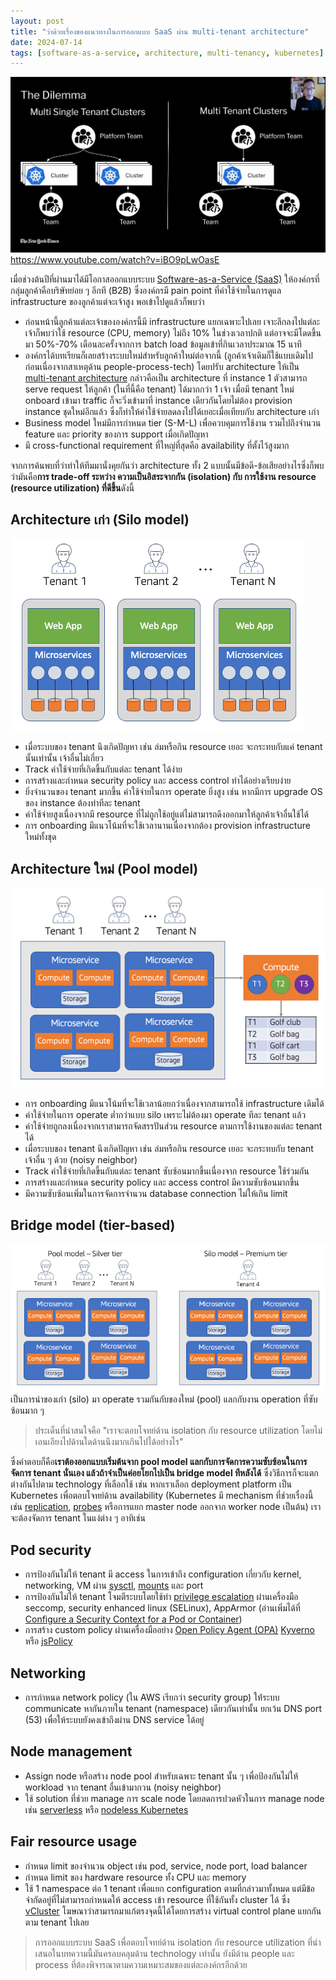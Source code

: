 ```yaml
---
layout: post
title: "ว่าด้วยเรื่องของแนวทางในการออกแบบ SaaS ผ่าน multi-tenant architecture"
date: 2024-07-14
tags: [software-as-a-service, architecture, multi-tenancy, kubernetes]
---
```


![Kubernetes multi-tenancy](/assets/2024-07-14-kubernetes-multi-tenancy.png)
<https://www.youtube.com/watch?v=iBO9pLwOasE>

เมื่อช่วงต้นปีที่ผ่านมาได้มีโอกาสออกแบบระบบ [Software-as-a-Service (SaaS)](https://en.wikipedia.org/wiki/Software_as_a_service) ให้องค์กรที่กลุ่มลูกค้าคือบริษัทย่อย ๆ อีกที (B2B) ซึ่งองค์กรมี pain point ที่ค่าใช้จ่ายในการดูแล infrastructure ของลูกค้าแต่จะเจ้าสูง พอเข้าไปดูแล้วก็พบว่า

- ก่อนหน้านี้ลูกค้าแต่ละเจ้าขององค์กรนี้มี infrastructure แยกเฉพาะไปเลย เจาะลึกลงไปแต่ละเจ้าก็พบว่าใช้ resource (CPU, memory) ไม่ถึง 10% ในช่วงเวลาปกติ แต่อาจจะมีโดดขึ้นมา 50%-70% เดือนละครั้งจากการ batch load ข้อมูลเข้าที่กินเวลาประมาณ 15 นาที
- องค์กรได้บทเรียนก็เลยสร้างระบบใหม่สำหรับลูกค้าใหม่ต่อจากนี้ (ลูกค้าเจ้าเดิมก็ใช้แบบเดิมไปก่อนเนื่องจากสาเหตุด้าน people-process-tech) โดยปรับ architecture ให้เป็น [multi-tenant architecture](https://en.wikipedia.org/wiki/Multitenancy) กล่าวคือเป็น architecture ที่ instance 1 ตัวสามารถ serve request ให้ลูกค้า (ในที่นี้คือ tenant) ได้มากกว่า 1 เจ้า เมื่อมี tenant ใหม่ onboard เข้ามา traffic ก็จะวิ่งเข้ามาที่ instance เดียวกันโดยไม่ต้อง provision instance ชุดใหม่อีกแล้ว ซึ่งก็ทำให้ค่าใช้จ่ายลดลงไปได้เยอะเมื่อเทียบกับ architecture เก่า
- Business model ใหม่มีการกำหนด tier (S-M-L) เพื่อควบคุมการใช้งาน รวมไปถึงจำนวน feature และ priority ของการ support เมื่อเกิดปัญหา
- มี cross-functional requirement ที่ใหญ่ที่สุดคือ availability ที่ตั้งไว้สูงมาก

จากการค้นพบที่ว่าทำให้ทีมมานั่งคุยกันว่า architecture ทั้ง 2 แบบนั้นมีข้อดี-ข้อเสียอย่างไรซึ่งก็พบว่ามันคือ**การ trade-off ระหว่าง ความเป็นอิสระจากกัน (isolation) กับ การใช้งาน resource (resource utilization) ที่ดีขึ้น**ดังนี้

## Architecture เก่า (Silo model)
![Silo model](/assets/2024-07-14-silo-model.png)

- เมื่อระบบของ tenant นึงเกิดปัญหา เช่น ล่มหรือกิน resource เยอะ จะกระทบกับแค่ tenant นั้นเท่านั้น เจ้าอื่นไม่เกี่ยว
- Track ค่าใช้จ่ายที่เกิดขึ้นกับแต่ละ tenant ได้ง่าย
- การสร้างและกำหนด security policy และ access control ทำได้อย่างเรียบง่าย
- ยิ่งจำนวนของ tenant มากขึ้น ค่าใช้จ่ายในการ operate ยิ่งสูง เช่น หากมีการ upgrade OS ของ instance ต้องทำทีละ tenant
- ค่าใช้จ่ายสูงเนื่องจากมี resource ที่ไม่ถูกใช้อยู่แต่ไม่สามารถดึงออกมาให้ลูกค้าเจ้าอื่นใช้ได้
- การ onboarding มีแนวโน้มที่จะใช้เวลานานเนื่องจากต้อง provision infrastructure ใหม่ทั้งชุด

## Architecture ใหม่ (Pool model)
![Pool model](/assets/2024-07-14-pool-model.png)

- การ onboarding มีแนวโน้มที่จะใช้เวลาน้อยกว่าเนื่องจากสามารถใช้ infrastructure เดิมได้
- ค่าใช้จ่ายในการ operate ต่ำกว่าแบบ silo เพราะไม่ต้องมา operate ทีละ tenant แล้ว
- ค่าใช้จ่ายถูกลงเนื่องจากเราสามารถจัดสรรปันส่วน resource ตามการใช้งานของแต่ละ tenant ได้
- เมื่อระบบของ tenant นึงเกิดปัญหา เช่น ล่มหรือกิน resource เยอะ จะกระทบกับ tenant เจ้าอื่น ๆ ด้วย (noisy neighbor)
- Track ค่าใช้จ่ายที่เกิดขึ้นกับแต่ละ tenant ซับซ้อนมากขึ้นเนื่องจาก resource ใช้ร่วมกัน
- การสร้างและกำหนด security policy และ access control มีความซับซ้อนมากขึ้น
- มีความซับซ้อนเพิ่มในการจัดการจำนวน database connection ไม่ให้เกิน limit

## Bridge model (tier-based)
![Bridge model](/assets/2024-07-14-bridge-model-tier-based.png)
เป็นการนำของเก่า (silo) มา operate รวมกันกับของใหม่ (pool) แลกกับงาน operation ที่ซับซ้อนมาก ๆ

> ประเด็นที่น่าสนใจคือ "เราจะตอบโจทย์ด้าน isolation กับ resource utilization โดยไม่เอนเอียงไปด้านใดด้านนึงมากเกินไปได้อย่างไร"

ซึ่งคำตอบก็คือ**เราต้องออกแบบเริ่มต้นจาก pool model แลกกับการจัดการความซับซ้อนในการจัดการ tenant นั่นเอง แล้วถ้าจำเป็นค่อยโยกไปเป็น bridge model ทีหลังได้** ซึ่งวิธีการก็จะแตกต่างกันไปตาม technology ที่เลือกใช้ เช่น หากเราเลือก deployment platform เป็น Kubernetes เพื่อตอบโจทย์ด้าน availability (Kubernetes มี mechanism ที่ช่วยเรื่องนี้ เช่น [replication](https://kubernetes.io/docs/concepts/workloads/controllers/replicaset/), [probes](https://kubernetes.io/docs/concepts/configuration/liveness-readiness-startup-probes/) หรือการแยก master node ออกจาก worker node เป็นต้น) เราจะต้องจัดการ tenant ในแง่ต่าง ๆ อาทิเช่น

## Pod security
- การป้องกันไม่ให้ tenant มี access ในการเข้าถึง configuration เกี่ยวกับ kernel, networking, VM ผ่าน [sysctl](https://kubernetes.io/docs/tasks/administer-cluster/sysctl-cluster/), [mounts](https://kubernetes.io/docs/concepts/storage/volumes/) และ port
- การป้องกันไม่ให้ tenant โจมตีระบบโดยใช้ท่า [privilege escalation](https://en.wikipedia.org/wiki/Privilege_escalation) ผ่านเครื่องมือ seccomp, security enhanced linux (SELinux), AppArmor (อ่านเพิ่มได้ที่ [Configure a Security Context for a Pod or Container](https://kubernetes.io/docs/tasks/configure-pod-container/security-context/))
- การสร้าง custom policy ผ่านเครื่องมืออย่าง [Open Policy Agent (OPA)](https://www.openpolicyagent.org/) [Kyverno](https://kyverno.io/) หรือ [jsPolicy](https://www.jspolicy.com/)

## Networking
- การกำหนด network policy (ใน AWS เรียกว่า security group) ให้่ระบบ communicate หากันภายใน tenant (namespace) เดียวกันเท่านั้น ยกเว้น DNS port (53) เพื่อให้ระบบยังคงเข้าถึงผ่าน DNS service ได้อยู่

## Node management
- Assign node หรือสร้าง node pool สำหรับเฉพาะ tenant นั้น ๆ เพื่อป้องกันไม่ให้ workload จาก tenant อื่นเข้ามากวน (noisy neighbor)
- ใช้ solution ที่ช่วย manage การ scale node โดยลดการปวดหัวในการ manage node เช่น [serverless](https://docs.aws.amazon.com/eks/latest/userguide/fargate.html) หรือ [nodeless Kubernetes](https://www.elotl.co/)

## Fair resource usage
- กำหนด limit ของจำนวน object เช่น pod, service, node port, load balancer
- กำหนด limit ของ hardware resource ทั้ง CPU และ memory
- ใช้ 1 namespace ต่อ 1 tenant เพื่อแยก configuration ตามที่กล่าวมาทั้งหมด แต่มีข้อจำกัดอยู่ที่ไม่สามารถกำหนดให้ access เข้า resource ที่ใช้กันทั้ง cluster ได้ ซึ่ง [vCluster](https://www.vcluster.com/) โฆษณาว่าสามารถมาแก้ตรงจุดนี้ได้โดยการสร้าง virtual control plane แยกกันตาม tenant ไปเลย

> การออกแบบระบบ SaaS เพื่อตอบโจทย์ด้าน isolation กับ resource utilization ที่นำเสนอในบทความนี้มันครอบคลุมด้าน technology เท่านั้น ยังมีด้าน people และ process ที่ต้องพิจารณาตามความเหมาะสมของแต่ละองค์กรอีกด้วย

